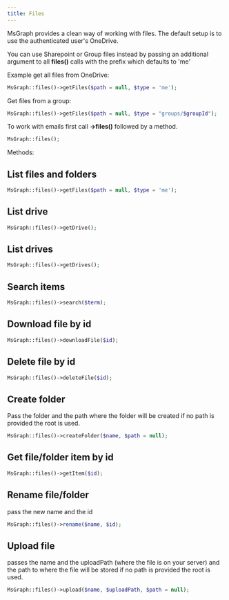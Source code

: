 ```yaml
---
title: Files
---
```


MsGraph provides a clean way of working with files. The default setup is to use the authenticated user's OneDrive.

You can use Sharepoint or Group files instead by passing an additional argument to all **files()** calls with the prefix which defaults to 'me' 

Example get all files from OneDrive:

```php
MsGraph::files()->getFiles($path = null, $type = 'me');
```

Get files from a group:

```php
MsGraph::files()->getFiles($path = null, $type = "groups/$groupId");
```

To work with emails first call **->files()** followed by a method.

```php
MsGraph::files();
```

Methods:

## List files and folders

```php
MsGraph::files()->getFiles($path = null, $type = 'me');
```

## List drive

```php
MsGraph::files()->getDrive();
```

## List drives

```php
MsGraph::files()->getDrives();
```

## Search items

```php
MsGraph::files()->search($term);
```

## Download file by id

```php
MsGraph::files()->downloadFile($id);
```

## Delete file by id

```php
MsGraph::files()->deleteFile($id);
```

## Create folder

Pass the folder and the path where the folder will be created if no path is provided the root is used.

```php
MsGraph::files()->createFolder($name, $path = null);
```

## Get file/folder item by id

```php
MsGraph::files()->getItem($id);
```

## Rename file/folder

pass the new name and the id 

```php
MsGraph::files()->rename($name, $id);
```

## Upload file

passes the name and the uploadPath (where the file is on your server) and the path to where the file will be stored if no path is provided the root is used.

```php
MsGraph::files()->upload($name, $uploadPath, $path = null);
```